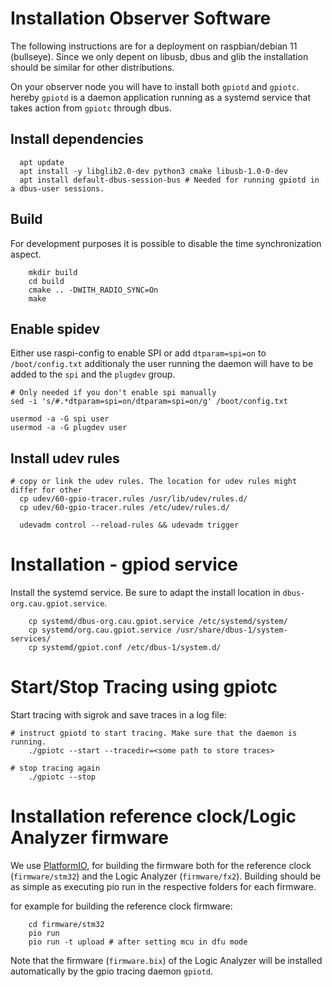 # Installation Observer Software
The following instructions are for a deployment on raspbian/debian 11 (bullseye).  Since we only
depent on libusb, dbus and glib the installation should be similar for other distributions.

On your observer node you will have to install both `gpiotd` and `gpiotc`. hereby `gpiotd` is a daemon
application running as a systemd service that takes action from `gpiotc` through dbus.

## Install dependencies
```
  apt update
  apt install -y libglib2.0-dev python3 cmake libusb-1.0-0-dev  
  apt install default-dbus-session-bus # Needed for running gpiotd in a dbus-user sessions.
```

## Build
For development purposes it is possible to disable the time synchronization aspect.
```
    mkdir build
    cd build
    cmake .. -DWITH_RADIO_SYNC=On
    make
```

## Enable spidev
Either use raspi-config to enable SPI or add `dtparam=spi=on` to `/boot/config.txt`
additionaly the user running the daemon will have to be added to the `spi`  and the `plugdev` group.
```
# Only needed if you don't enable spi manually
sed -i 's/#.*dtparam=spi=on/dtparam=spi=on/g' /boot/config.txt 

usermod -a -G spi user
usermod -a -G plugdev user
```

## Install udev rules
```
# copy or link the udev rules. The location for udev rules might differ for other
  cp udev/60-gpio-tracer.rules /usr/lib/udev/rules.d/
  cp udev/60-gpio-tracer.rules /etc/udev/rules.d/
  
  udevadm control --reload-rules && udevadm trigger
```

# Installation - gpiod service
Install the systemd service. Be sure to adapt the install location in `dbus-org.cau.gpiot.service`.
```
    cp systemd/dbus-org.cau.gpiot.service /etc/systemd/system/
    cp systemd/org.cau.gpiot.service /usr/share/dbus-1/system-services/
    cp systemd/gpiot.conf /etc/dbus-1/system.d/
```

# Start/Stop Tracing using gpiotc

Start tracing with sigrok and save traces in a log file:

```
# instruct gpiotd to start tracing. Make sure that the daemon is running.
    ./gpiotc --start --tracedir=<some path to store traces>
    
# stop tracing again
    ./gpiotc --stop
```

# Installation reference clock/Logic Analyzer firmware

We use [PlatformIO](https://platformio.org/), for building the firmware both for the reference clock (`firmware/stm32`) and the Logic Analyzer (`firmware/fx2`).
Building should be as simple as executing pio run in the respective folders for each firmware.

for example for building the reference clock firmware:
```
    cd firmware/stm32
    pio run
    pio run -t upload # after setting mcu in dfu mode
```

Note that the firmware (`firmware.bix`) of the Logic Analyzer will be installed automatically by the gpio tracing daemon `gpiotd`.
